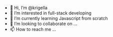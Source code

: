 - 👋 Hi, I’m @krigella
- 👀 I’m interested in full-stack developing
- 🌱 I’m currently learning Javascript from scratch
- 💞️ I’m looking to collaborate on ...
- 📫 How to reach me ...

<!---
krigella/krigella is a ✨ special ✨ repository because its `README.md` (this file) appears on your GitHub profile.
You can click the Preview link to take a look at your changes.
--->
